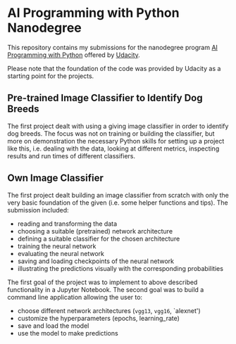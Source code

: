 # AI Programming with Python Nanodegree
This repository contains my submissions for the nanodegree program [AI Programming with Python](https://www.udacity.com/course/ai-programming-python-nanodegree--nd089) offered by [Udacity](https://www.udacity.com/).

Please note that the foundation of the code was provided by Udacity as a starting point for the projects.

## Pre-trained Image Classifier to Identify Dog Breeds

The first project dealt with using a giving image classifier in order to identify dog breeds. The focus was not on training or building the classifier, but more on demonstration the necessary Python skills for setting up a project like this, i.e. dealing with the data, looking at different metrics, inspecting results and run times of different classifiers.

## Own Image Classifier

The first project dealt building an image classifier from scratch with only the very basic foundation of the given (i.e. some helper functions and tips). The submission included:
* reading and transforming the data
* choosing a suitable (pretrained) network architecture
* defining a suitable classifier for the chosen architecture
* training the neural network
* evaluating the neural network
* saving and loading checkpoints of the neural network
* illustrating the predictions visually with the corresponding probabilities

The first goal of the project was to implement to above described functionality in a Jupyter Notebook. The second goal was to build a command line application allowing the user to:
* choose different network architectures (`vgg13`, `vgg16`, `alexnet')
* customize the hyperparameters (epochs, learning_rate)
* save and load the model
* use the model to make predictions
